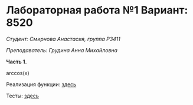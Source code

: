 # Лабораторная работа №1 Вариант: 8520

_Студент: Смирнова Анастасия, группа Р3411_

_Преподаватель: Грудина Анна Михайловна_


 **Часть 1.** 
 
 arccos(x)
 
 Реализация функции: [здесь](https://github.com/AnastasiyaSmirnova/TPO_lab1/blob/dev/src/Function.java)
 
 Тесты: [здесь](https://github.com/AnastasiyaSmirnova/TPO_lab1/blob/dev/test/FunctionTest.java)
 